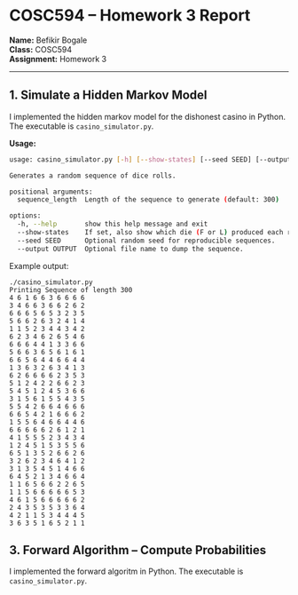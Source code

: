 # COSC594 – Homework 3 Report

**Name:** Befikir Bogale  
**Class:** COSC594  
**Assignment:** Homework 3

---

## 1. Simulate a Hidden Markov Model
I implemented the hidden markov model for the dishonest casino in Python. The executable is `casino_simulator.py`.  

**Usage:**  
```bash
usage: casino_simulator.py [-h] [--show-states] [--seed SEED] [--output OUTPUT] [sequence_length]

Generates a random sequence of dice rolls.

positional arguments:
  sequence_length  Length of the sequence to generate (default: 300)

options:
  -h, --help       show this help message and exit
  --show-states    If set, also show which die (F or L) produced each roll.
  --seed SEED      Optional random seed for reproducible sequences.
  --output OUTPUT  Optional file name to dump the sequence.
```

Example output:
```
./casino_simulator.py          
Printing Sequence of length 300
4 6 1 6 6 3 6 6 6 6 
3 4 6 6 3 6 6 2 6 2 
6 6 6 5 6 5 3 2 3 5 
5 6 6 2 6 3 2 4 1 4 
1 1 5 2 3 4 4 3 4 2 
6 2 3 4 6 2 6 5 4 6 
6 6 6 4 4 1 3 3 6 6 
5 6 6 3 6 5 6 1 6 1 
6 6 5 6 4 4 6 6 4 4 
1 3 6 3 2 6 3 4 1 3 
6 2 6 6 6 6 2 3 5 3 
5 1 2 4 2 2 6 6 2 3 
5 4 5 1 2 4 5 3 6 6 
3 1 5 6 1 5 5 4 3 5 
5 5 4 2 6 6 4 6 6 6 
6 6 5 4 2 1 6 6 6 2 
1 5 5 6 4 6 6 4 4 6 
6 6 6 6 6 2 6 1 2 1 
4 1 5 5 5 2 3 4 3 4 
1 2 4 5 1 5 3 5 5 6 
6 5 1 3 5 2 6 6 2 6 
3 2 6 2 3 4 6 4 1 2 
3 1 3 5 4 5 1 4 6 6 
6 4 5 2 1 3 4 6 6 4 
1 1 6 5 6 6 2 2 6 5 
1 1 5 6 6 6 6 6 5 3 
4 6 1 5 6 6 6 6 6 2 
2 4 3 5 3 5 3 3 6 4 
4 2 1 1 5 3 4 4 4 5 
3 6 3 5 1 6 5 2 1 1 
```
## 3. Forward Algorithm – Compute Probabilities
I implemented the forward algoritm  in Python. The executable is `casino_simulator.py`.  